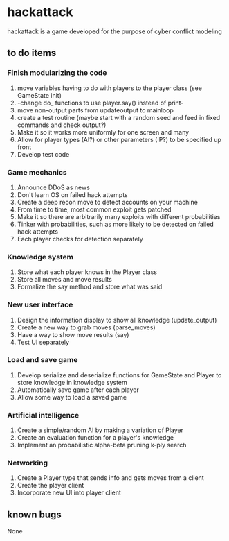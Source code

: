 # hackattack
hackattack is a game developed for the purpose of cyber conflict modeling

## to do items

### Finish modularizing the code
1. move variables having to do with players to the player class (see GameState init)
2. -change do_ functions to use player.say() instead of print-
3. move non-output parts from updateoutput to mainloop
4. create a test routine (maybe start with a random seed and feed in fixed commands and check output?)
5. Make it so it works more uniformly for one screen and many
6. Allow for player types (AI?) or other parameters (IP?) to be specified up front
7. Develop test code

### Game mechanics
1. Announce DDoS as news
2. Don't learn OS on failed hack attempts
3. Create a deep recon move to detect accounts on your machine
4. From time to time, most common exploit gets patched
5. Make it so there are arbitrarily many exploits with different probabilities
6. Tinker with probabilities, such as more likely to be detected on
failed hack attempts
7. Each player checks for detection separately

### Knowledge system
1. Store what each player knows in the Player class
2. Store all moves and move results
3. Formalize the say method and store what was said

### New user interface
1. Design the information display to show all knowledge (update_output)
2. Create a new way to grab moves (parse_moves)
3. Have a way to show move results (say)
4. Test UI separately

### Load and save game
1. Develop serialize and deserialize functions for GameState and
Player to store knowledge in knowledge system
2. Automatically save game after each player
3. Allow some way to load a saved game

### Artificial intelligence
1. Create a simple/random AI by making a variation of Player
2. Create an evaluation function for a player's knowledge
3. Implement an probabilistic alpha-beta pruning k-ply search

### Networking
1. Create a Player type that sends info and gets moves from a client
2. Create the player client
3. Incorporate new UI into player client


## known bugs
None
